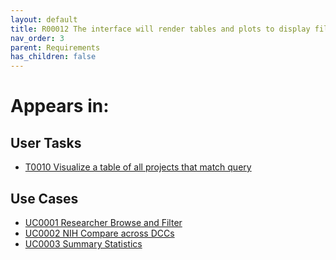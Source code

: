 ```yaml
---
layout: default
title: R00012 The interface will render tables and plots to display filtered data
nav_order: 3
parent: Requirements
has_children: false
---
```


# Appears in:


## User Tasks

-   [T0010 Visualize a table of all projects that match query](../user-tasks/user-tasks/t0010-visualize-a-table-of-all-projects-that-match-query.md)


## Use Cases

-   [UC0001 Researcher Browse and Filter](../use-cases/browse-and-filter.md)
-   [UC0002 NIH Compare across DCCs](../use-cases/multi-compare-custodian.md)
-   [UC0003 Summary Statistics](../use-cases/summary-statistics.md)
